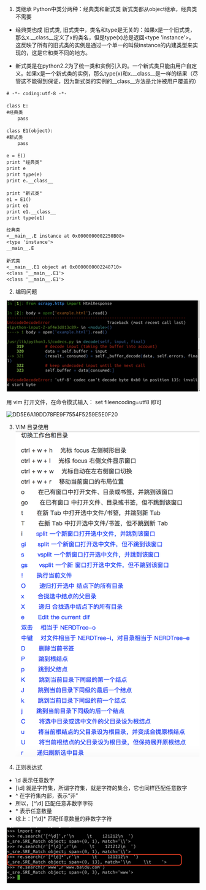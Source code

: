 1. 类继承
Python中类分两种：经典类和新式类
新式类都从object继承，经典类不需要

- 经典类也成 旧式类, 旧式类中，类名和type是无关的：如果x是一个旧式类，那么x.\_\_class__定义了x的类名，但是type(x)总是返回<type 'instance'>。这反映了所有的旧式类的实例是通过一个单一的叫做instance的内建类型来实现的，这是它和类不同的地方。

- 新式类是在python2.2为了统一类和实例引入的。一个新式类只能由用户自定义。如果x是一个新式类的实例，那么type(x)和x.\_\_class__是一样的结果（尽管这不能得到保证，因为新式类的实例的__class__方法是允许被用户覆盖的）

```
# -*- coding:utf-8 -*-    

class E:    
#经典类  
    pass  

class E1(object):    
#新式类  
    pass  

e = E()  
print "经典类"  
print e  
print type(e)  
print e.__class__  

print "新式类"  
e1 = E1()  
print e1  
print e1.__class__  
print type(e1)
```

```
经典类  
<__main__.E instance at 0x0000000002250B08>  
<type 'instance'>  
__main__.E  

新式类  
<__main__.E1 object at 0x0000000002248710>  
<class '__main__.E1'>  
<class '__main__.E1'>
```

2. 编码问题

![](assets/问题-8c2c4ef9.png)

用 vim 打开文件，在命令模式输入： set fileencoding=utf8 即可

![DD5E6A19DD78FE9F7554F5259E5E0F20](/assets/DD5E6A19DD78FE9F7554F5259E5E0F20.png)

3. VIM 目录使用
![VIM 目录使用](assets/问题-c084cd5c.png)

4. 正则表达式

- \d 表示任意数字
- [\d] 就是字符集，所谓字符集，就是字符的集合，它也同样匹配任意数字
- ^ 在字符集内部，表示“非”
- 所以，[^\d] 匹配任意非数字字符
- \* 表示任意数量
- 综上：[^\d]* 匹配任意数量的非数字字符

![正则表达式](assets/问题-cf39f3b7.png)
